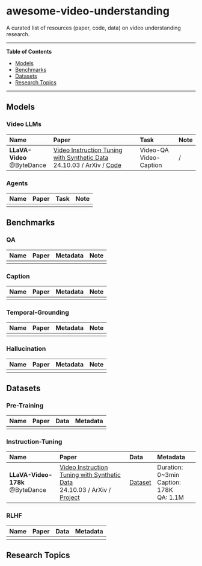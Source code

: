 # awesome-video-understanding
A curated list of resources (paper, code, data) on video understanding research.

---
**Table of Contents**
- [Models](#Models)
- [Benchmarks](#Benchmarks)
- [Datasets](#Datasets)
- [Research Topics](#research-topics)
---

## Models
### Video LLMs
| Name | Paper | Task | Note |
|:---|:---|:---|:---|
| **LLaVA-Video**<br>@ByteDance | [Video Instruction Tuning with Synthetic Data](https://arxiv.org/abs/2410.02713)<br>24.10.03 / ArXiv / [Code](https://llava-vl.github.io/blog/2024-09-30-llava-video/) | Video-QA<br>Video-Caption | / |
### Agents
| Name | Paper | Task | Note |
|:---|:---|:---|:---|
|  |  |  |  |

## Benchmarks
### QA
| Name | Paper | Metadata | Note |
|:---|:---|:---|:---|
|  |  |  |  |
### Caption
| Name | Paper | Metadata | Note |
|:---|:---|:---|:---|
|  |  |  |  |
### Temporal-Grounding
| Name | Paper | Metadata | Note |
|:---|:---|:---|:---|
|  |  |  |  |
### Hallucination
| Name | Paper | Metadata | Note |
|:---|:---|:---|:---|
|  |  |  |  |

## Datasets
### Pre-Training
| Name | Paper | Data | Metadata |
|:---|:---|:---|:---|
|  |  |  |  |
### Instruction-Tuning
| Name | Paper | Data | Metadata |
|:---|:---|:---|:---|
| **LLaVA-Video-178k**<br>@ByteDance |  [Video Instruction Tuning with Synthetic Data](https://arxiv.org/abs/2410.02713)<br>24.10.03 / ArXiv / [Project](https://llava-vl.github.io/blog/2024-09-30-llava-video/)| [Dataset](https://huggingface.co/datasets/lmms-lab/LLaVA-Video-178K) | Duration: 0~3min <br> Caption: 178K <br> QA: 1.1M |
### RLHF
| Name | Paper | Data | Metadata |
|:---|:---|:---|:---|
|  |  |  |  |

## Research Topics
